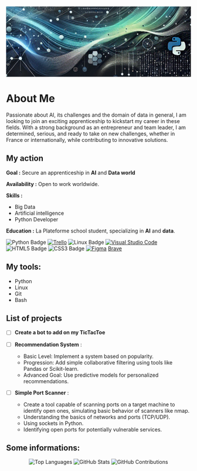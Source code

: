 
<p align= "center">
  <img src="./banner_github_profile4.gif" alt="Banner Image">
</p>


# About Me

Passionate about AI, its challenges and the domain of data in general, I am looking to join an exciting apprenticeship to kickstart my career in these fields. With a strong background as an entrepreneur and team leader, I am determined, serious, and ready to take on new challenges, whether in France or internationally, while contributing to innovative solutions.


## My action

**Goal :** Secure an apprenticeship in **AI** and **Data world**


**Availability :** Open to work worldwide.


**Skills :**
  - Big Data
  - Artificial intelligence
  - Python Developer


**Education :**  La Plateforme school student, specializing in **AI** and **data**.


![Python Badge](https://img.shields.io/badge/Python-3776AB?logo=python&logoColor=fff&style=flat)
[![Trello](https://img.shields.io/badge/Trello-Board-0079BF?logo=trello&logoColor=white)](https://trello.com/b/VOTRE_ID_DE_BOARD)
![Linux Badge](https://img.shields.io/badge/Linux-FCC624?logo=linux&logoColor=000&style=for-the-badge)
[![Visual Studio Code](https://img.shields.io/badge/Visual%20Studio%20Code-Editor-007ACC?logo=visual-studio-code&logoColor=white)](https://code.visualstudio.com/)
![HTML5 Badge](https://img.shields.io/badge/HTML5-E34F26?logo=html5&logoColor=fff&style=for-the-badge)
![CSS3 Badge](https://img.shields.io/badge/CSS3-1572B6?logo=css3&logoColor=fff&style=flat)
[![Figma](https://img.shields.io/badge/Figma-Design-FF7262?logo=figma&logoColor=white)](https://www.figma.com/file/VOTRE_ID_DE_FIGMA)
[Brave](https://img.shields.io/badge/Brave-FB542B?style=for-the-badge&logo=Brave&logoColor=white)
## My tools:

- Python
- Linux
- Git 
- Bash 
  
## List of projects

- [ ] **Create a bot to add on my TicTacToe**

- [ ] **Recommendation System** :
    
    - Basic Level: Implement a system based on popularity.
    - Progression: Add simple collaborative filtering using tools like Pandas or Scikit-learn.
    - Advanced Goal: Use predictive models for personalized recommendations.

- [ ] **Simple Port Scanner** : 
      
    - Create a tool capable of scanning ports on a target machine to identify open ones, 
      simulating basic behavior of scanners like nmap.
    - Understanding the basics of networks and ports (TCP/UDP).
    - Using sockets in Python.
    - Identifying open ports for potentially vulnerable services.
     






## Some informations:

<p align="center">
  <img src="https://github-readme-stats.vercel.app/api/top-langs/?username=Paul-Emmanuel-Buffe" alt="Top Languages" />
  <img src="https://github-readme-stats.vercel.app/api?username=Paul-Emmanuel-Buffe&show_icons=true&hide_title=true" alt="GitHub Stats" />
  <img src="https://github-readme-streak-stats.herokuapp.com/?user=Paul-Emmanuel-Buffe" alt= "GitHub Contributions" />
</p>


 


